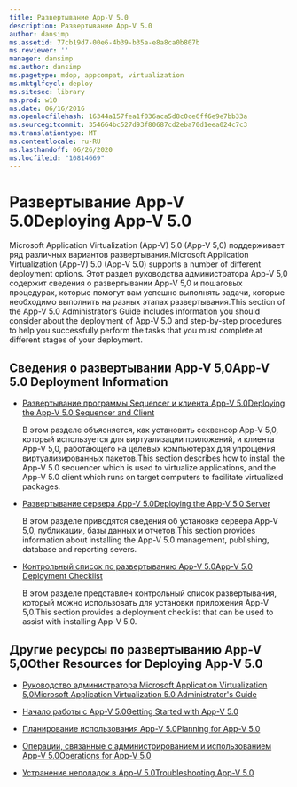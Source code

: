 ```yaml
---
title: Развертывание App-V 5.0
description: Развертывание App-V 5.0
author: dansimp
ms.assetid: 77cb19d7-00e6-4b39-b35a-e8a8ca0b807b
ms.reviewer: ''
manager: dansimp
ms.author: dansimp
ms.pagetype: mdop, appcompat, virtualization
ms.mktglfcycl: deploy
ms.sitesec: library
ms.prod: w10
ms.date: 06/16/2016
ms.openlocfilehash: 16344a157fea1f036aca5d8c0ce6ff6e9e7bb33a
ms.sourcegitcommit: 354664bc527d93f80687cd2eba70d1eea024c7c3
ms.translationtype: MT
ms.contentlocale: ru-RU
ms.lasthandoff: 06/26/2020
ms.locfileid: "10814669"
---
```

# <span data-ttu-id="5ad9c-103">Развертывание App-V 5.0</span><span class="sxs-lookup"><span data-stu-id="5ad9c-103">Deploying App-V 5.0</span></span>


<span data-ttu-id="5ad9c-104">Microsoft Application Virtualization (App-V) 5,0 (App-V 5,0) поддерживает ряд различных вариантов развертывания.</span><span class="sxs-lookup"><span data-stu-id="5ad9c-104">Microsoft Application Virtualization (App-V) 5.0 (App-V 5.0) supports a number of different deployment options.</span></span> <span data-ttu-id="5ad9c-105">Этот раздел руководства администратора App-V 5,0 содержит сведения о развертывании App-V 5,0 и пошаговых процедурах, которые помогут вам успешно выполнять задачи, которые необходимо выполнить на разных этапах развертывания.</span><span class="sxs-lookup"><span data-stu-id="5ad9c-105">This section of the App-V 5.0 Administrator’s Guide includes information you should consider about the deployment of App-V 5.0 and step-by-step procedures to help you successfully perform the tasks that you must complete at different stages of your deployment.</span></span>

## <a href="" id="---------app-v-5-0-deployment-information"></a> <span data-ttu-id="5ad9c-106">Сведения о развертывании App-V 5,0</span><span class="sxs-lookup"><span data-stu-id="5ad9c-106">App-V 5.0 Deployment Information</span></span>


-   [<span data-ttu-id="5ad9c-107">Развертывание программы Sequencer и клиента App-V 5.0</span><span class="sxs-lookup"><span data-stu-id="5ad9c-107">Deploying the App-V 5.0 Sequencer and Client</span></span>](deploying-the-app-v-50-sequencer-and-client.md)

    <span data-ttu-id="5ad9c-108">В этом разделе объясняется, как установить секвенсор App-V 5,0, который используется для виртуализации приложений, и клиента App-V 5,0, работающего на целевых компьютерах для упрощения виртуализированных пакетов.</span><span class="sxs-lookup"><span data-stu-id="5ad9c-108">This section describes how to install the App-V 5.0 sequencer which is used to virtualize applications, and the App-V 5.0 client which runs on target computers to facilitate virtualized packages.</span></span>

-   [<span data-ttu-id="5ad9c-109">Развертывание сервера App-V 5.0</span><span class="sxs-lookup"><span data-stu-id="5ad9c-109">Deploying the App-V 5.0 Server</span></span>](deploying-the-app-v-50-server.md)

    <span data-ttu-id="5ad9c-110">В этом разделе приводятся сведения об установке сервера App-V 5,0, публикации, базы данных и отчетов.</span><span class="sxs-lookup"><span data-stu-id="5ad9c-110">This section provides information about installing the App-V 5.0 management, publishing, database and reporting severs.</span></span>

-   [<span data-ttu-id="5ad9c-111">Контрольный список по развертыванию App-V 5.0</span><span class="sxs-lookup"><span data-stu-id="5ad9c-111">App-V 5.0 Deployment Checklist</span></span>](app-v-50-deployment-checklist.md)

    <span data-ttu-id="5ad9c-112">В этом разделе представлен контрольный список развертывания, который можно использовать для установки приложения App-V 5,0.</span><span class="sxs-lookup"><span data-stu-id="5ad9c-112">This section provides a deployment checklist that can be used to assist with installing App-V 5.0.</span></span>

## <span data-ttu-id="5ad9c-113">Другие ресурсы по развертыванию App-V 5,0</span><span class="sxs-lookup"><span data-stu-id="5ad9c-113">Other Resources for Deploying App-V 5.0</span></span>


-   [<span data-ttu-id="5ad9c-114">Руководство администратора Microsoft Application Virtualization 5,0</span><span class="sxs-lookup"><span data-stu-id="5ad9c-114">Microsoft Application Virtualization 5.0 Administrator's Guide</span></span>](microsoft-application-virtualization-50-administrators-guide.md)

-   [<span data-ttu-id="5ad9c-115">Начало работы с App-V 5.0</span><span class="sxs-lookup"><span data-stu-id="5ad9c-115">Getting Started with App-V 5.0</span></span>](getting-started-with-app-v-50--rtm.md)

-   [<span data-ttu-id="5ad9c-116">Планирование использования App-V 5.0</span><span class="sxs-lookup"><span data-stu-id="5ad9c-116">Planning for App-V 5.0</span></span>](planning-for-app-v-50-rc.md)

-   [<span data-ttu-id="5ad9c-117">Операции, связанные с администрированием и использованием App-V 5.0</span><span class="sxs-lookup"><span data-stu-id="5ad9c-117">Operations for App-V 5.0</span></span>](operations-for-app-v-50.md)

-   [<span data-ttu-id="5ad9c-118">Устранение неполадок в App-V 5.0</span><span class="sxs-lookup"><span data-stu-id="5ad9c-118">Troubleshooting App-V 5.0</span></span>](troubleshooting-app-v-50.md)






 

 





